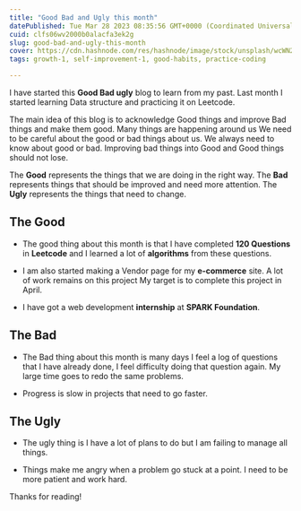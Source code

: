 ```yaml
---
title: "Good Bad and Ugly this month"
datePublished: Tue Mar 28 2023 08:35:56 GMT+0000 (Coordinated Universal Time)
cuid: clfs06wv2000b0alacfa3ek2g
slug: good-bad-and-ugly-this-month
cover: https://cdn.hashnode.com/res/hashnode/image/stock/unsplash/wcWN29NufMQ/upload/f2137e4383d5f1b126e4242b096776ba.jpeg
tags: growth-1, self-improvement-1, good-habits, practice-coding

---
```


I have started this **Good Bad ugly** blog to learn from my past. Last month I started learning Data structure and practicing it on Leetcode.

The main idea of this blog is to acknowledge Good things and improve Bad things and make them good. Many things are happening around us We need to be careful about the good or bad things about us. We always need to know about good or bad. Improving bad things into Good and Good things should not lose.

The **Good** represents the things that we are doing in the right way. The **Bad** represents things that should be improved and need more attention. The **Ugly** represents the things that need to change.

## The Good

* The good thing about this month is that I have completed **120 Questions** in **Leetcode** and I learned a lot of **algorithms** from these questions.
    
* I am also started making a Vendor page for my **e-commerce** site. A lot of work remains on this project My target is to complete this project in April.
    
* I have got a web development **internship** at **SPARK Foundation**.
    

## **The Bad**

* The Bad thing about this month is many days I feel a log of questions that I have already done, I feel difficulty doing that question again. My large time goes to redo the same problems.
    
* Progress is slow in projects that need to go faster.
    

## **The Ugly**

* The ugly thing is I have a lot of plans to do but I am failing to manage all things.
    
* Things make me angry when a problem go stuck at a point. I need to be more patient and work hard.
    

Thanks for reading!